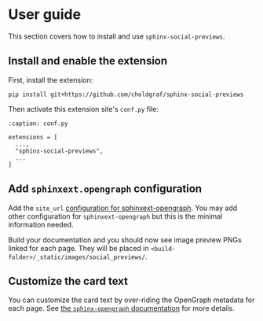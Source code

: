 # User guide

This section covers how to install and use `sphinx-social-previews`.

## Install and enable the extension

First, install the extension:

```shell
pip install git+https://github.com/choldgraf/sphinx-social-previews
```

Then activate this extension site's `conf.py` file:

```{code-block} python
:caption: conf.py

extensions = [
  ...,
  "sphinx-social-previews",
  ...
]
```

## Add `sphinxext.opengraph` configuration

Add the `site_url` [configuration for sphinxext-opengraph](https://github.com/wpilibsuite/sphinxext-opengraph#options).
You may add other configuration for `sphinxext-opengraph` but this is the minimal information needed.

Build your documentation and you should now see image preview PNGs linked for each page.
They will be placed in `<build-folder>/_static/images/social_previews/`.

## Customize the card text

You can customize the card text by over-riding the OpenGraph metadata for each page.
See [the `sphinx-opengraph` documentation](https://github.com/wpilibsuite/sphinxext-opengraph) for more details.
